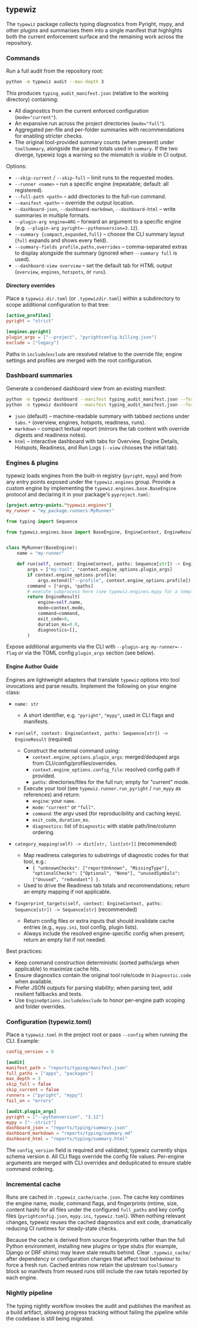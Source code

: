 ## typewiz

The `typewiz` package collects typing diagnostics from Pyright, mypy, and other plugins and
summarises them into a single manifest that highlights both the current enforcement surface
and the remaining work across the repository.

### Commands

Run a full audit from the repository root:

```bash
python -m typewiz audit --max-depth 3
```

This produces `typing_audit_manifest.json` (relative to the working directory) containing:

- All diagnostics from the current enforced configuration (`mode="current"`).
- An expansive run across the project directories (`mode="full"`).
- Aggregated per-file and per-folder summaries with recommendations for enabling stricter checks.
- The original tool-provided summary counts (when present) under `toolSummary`, alongside the parsed totals used in `summary`. If the two diverge, typewiz logs a warning so the mismatch is visible in CI output.

Options:

- `--skip-current` / `--skip-full` – limit runs to the requested modes.
- `--runner <name>` – run a specific engine (repeatable; default: all registered).
- `--full-path <path>` – add directories to the full-run command.
- `--manifest <path>` – override the output location.
- `--dashboard-json`, `--dashboard-markdown`, `--dashboard-html` – write summaries in multiple formats.
- `--plugin-arg engine=ARG` – forward an argument to a specific engine (e.g. `--plugin-arg pyright=--pythonversion=3.12`).
- `--summary {compact,expanded,full}` – choose the CLI summary layout (`full` expands and shows every field).
- `--summary-fields profile,paths,overrides` – comma-separated extras to display alongside the summary (ignored when `--summary full` is used).
- `--dashboard-view overview` – set the default tab for HTML output (`overview`, `engines`, `hotspots`, or `runs`).

#### Directory overrides

Place a `typewiz.dir.toml` (or `.typewizdir.toml`) within a subdirectory to scope additional configuration to that tree:

```toml
[active_profiles]
pyright = "strict"

[engines.pyright]
plugin_args = ["--project", "pyrightconfig.billing.json"]
exclude = ["legacy"]
```

Paths in `include`/`exclude` are resolved relative to the override file; engine settings and profiles are merged with the root configuration.

### Dashboard summaries

Generate a condensed dashboard view from an existing manifest:

```bash
python -m typewiz dashboard --manifest typing_audit_manifest.json --format markdown --output typing_dashboard.md
python -m typewiz dashboard --manifest typing_audit_manifest.json --format html --view engines --output typing_dashboard.html
```

- `json` (default) – machine-readable summary with tabbed sections under `tabs.*` (overview, engines, hotspots, readiness, runs).
- `markdown` – compact textual report (mirrors the tab content with override digests and readiness notes).
- `html` – interactive dashboard with tabs for Overview, Engine Details, Hotspots, Readiness, and Run Logs (`--view` chooses the initial tab).

### Engines & plugins

typewiz loads engines from the built-in registry (`pyright`, `mypy`) and from any entry points exposed under
the `typewiz.engines` group. Provide a custom engine by implementing the
`typewiz.engines.base.BaseEngine` protocol and declaring it in your package's `pyproject.toml`:

```toml
[project.entry-points."typewiz.engines"]
my_runner = "my_package.runners:MyRunner"
```

```python
from typing import Sequence

from typewiz.engines.base import BaseEngine, EngineContext, EngineResult


class MyRunner(BaseEngine):
    name = "my-runner"

    def run(self, context: EngineContext, paths: Sequence[str]) -> EngineResult:
        args = ["my-tool", *context.engine_options.plugin_args]
        if context.engine_options.profile:
            args.extend(["--profile", context.engine_options.profile])
        command = [*args, *paths]
        # execute subprocess here (see typewiz.engines.mypy for a template)
        return EngineResult(
            engine=self.name,
            mode=context.mode,
            command=command,
            exit_code=0,
            duration_ms=0.0,
            diagnostics=[],
        )
```

Expose additional arguments via the CLI with `--plugin-arg my-runner=--flag` or via the TOML config `plugin_args`
section (see below).

#### Engine Author Guide

Engines are lightweight adapters that translate `typewiz` options into tool invocations and parse results.
Implement the following on your engine class:

- `name: str`
  - A short identifier, e.g. `"pyright"`, `"mypy"`, used in CLI flags and manifests.

- `run(self, context: EngineContext, paths: Sequence[str]) -> EngineResult` (required)
  - Construct the external command using:
    - `context.engine_options.plugin_args`: merged/deduped args from CLI/config/profiles/overrides.
    - `context.engine_options.config_file`: resolved config path if provided.
    - `paths`: directories/files for the full run; empty for "current" mode.
  - Execute your tool (see `typewiz.runner.run_pyright` / `run_mypy` as references) and return:
    - `engine`: your `name`.
    - `mode`: `"current"` or `"full"`.
    - `command`: the argv used (for reproducibility and caching keys).
    - `exit_code`, `duration_ms`.
    - `diagnostics`: list of `Diagnostic` with stable path/line/column ordering.

- `category_mapping(self) -> dict[str, list[str]]` (recommended)
  - Map readiness categories to substrings of diagnostic codes for that tool, e.g.:
    - `{ "unknownChecks": ["reportUnknown", "MissingType"], "optionalChecks": ["Optional", "None"], "unusedSymbols": ["Unused", "redundant"] }`.
  - Used to drive the Readiness tab totals and recommendations; return an empty mapping if not applicable.

- `fingerprint_targets(self, context: EngineContext, paths: Sequence[str]) -> Sequence[str]` (recommended)
  - Return config files or extra inputs that should invalidate cache entries (e.g., `mypy.ini`, tool config, plugin lists).
  - Always include the resolved engine-specific config when present; return an empty list if not needed.

Best practices:

- Keep command construction deterministic (sorted paths/args when applicable) to maximize cache hits.
- Ensure diagnostics contain the original tool rule/code in `Diagnostic.code` when available.
- Prefer JSON outputs for parsing stability; when parsing text, add resilient fallbacks and tests.
- Use `EngineOptions.include`/`exclude` to honor per-engine path scoping and folder overrides.

### Configuration (typewiz.toml)

Place a `typewiz.toml` in the project root or pass `--config` when running the CLI. Example:

```toml
config_version = 0

[audit]
manifest_path = "reports/typing/manifest.json"
full_paths = ["apps", "packages"]
max_depth = 3
skip_full = false
skip_current = false
runners = ["pyright", "mypy"]
fail_on = "errors"

[audit.plugin_args]
pyright = ["--pythonversion", "3.12"]
mypy = ["--strict"]
dashboard_json = "reports/typing/summary.json"
dashboard_markdown = "reports/typing/summary.md"
dashboard_html = "reports/typing/summary.html"
```

The `config_version` field is required and validated; typewiz currently ships schema version `0`. All CLI flags
override the config file values. Per-engine arguments are merged with CLI overrides and deduplicated to ensure
stable command ordering.

### Incremental cache

Runs are cached in `.typewiz_cache/cache.json`. The cache key combines the engine name, mode, command flags, and
fingerprints (mtime, size, content hash) for all files under the configured `full_paths` and key config files
(`pyrightconfig.json`, `mypy.ini`, `typewiz.toml`). When nothing relevant changes, typewiz reuses the cached
diagnostics and exit code, dramatically reducing CI runtimes for steady-state checks.

Because the cache is derived from source fingerprints rather than the full Python environment, installing new
plugins or type stubs (for example, Django or DRF shims) may leave stale results behind. Clear `.typewiz_cache/`
after dependency or configuration changes that affect tool behaviour to force a fresh run. Cached entries now retain
the upstream `toolSummary` block so manifests from reused runs still include the raw totals reported by each engine.

### Nightly pipeline

The typing nightly workflow invokes the audit and publishes the manifest as a build artifact,
allowing progress tracking without failing the pipeline while the codebase is still being migrated.
